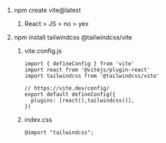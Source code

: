 1. npm create vite@latest
   
   1. React > JS > no > yex

2. npm install tailwindcss @tailwindcss/vite
   
   1. vite.config.js
      
      ```
      import { defineConfig } from 'vite'
      import react from '@vitejs/plugin-react'
      import tailwindcss from '@tailwindcss/vite'
      
      // https://vite.dev/config/
      export default defineConfig({
        plugins: [react(),tailwindcss()],
      })
      ```
   2. index.css
      
      ```
      @import "tailwindcss";
      ```


